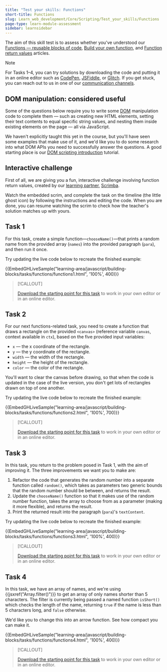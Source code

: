 ```yaml
---
title: "Test your skills: Functions"
short-title: Functions
slug: Learn_web_development/Core/Scripting/Test_your_skills/Functions
page-type: learn-module-assessment
sidebar: learnsidebar
---
```


The aim of this skill test is to assess whether you've understood our [Functions — reusable blocks of code](/en-US/docs/Learn_web_development/Core/Scripting/Functions), [Build your own function](/en-US/docs/Learn_web_development/Core/Scripting/Build_your_own_function), and [Function return values](/en-US/docs/Learn_web_development/Core/Scripting/Return_values) articles.

> [!NOTE]
> For Tasks 1–4, you can try solutions by downloading the code and putting it in an online editor such as [CodePen](https://codepen.io/), [JSFiddle](https://jsfiddle.net/), or [Glitch](https://glitch.com/).
> If you get stuck, you can reach out to us in one of our [communication channels](/en-US/docs/MDN/Community/Communication_channels).

## DOM manipulation: considered useful

Some of the questions below require you to write some [DOM](/en-US/docs/Glossary/DOM) manipulation code to complete them — such as creating new HTML elements, setting their text contents to equal specific string values, and nesting them inside existing elements on the page — all via JavaScript.

We haven't explicitly taught this yet in the course, but you'll have seen some examples that make use of it, and we'd like you to do some research into what DOM APIs you need to successfully answer the questions. A good starting place is our [DOM scripting introduction](/en-US/docs/Learn_web_development/Core/Scripting/DOM_scripting) tutorial.

## Interactive challenge

First of all, we are giving you a fun, interactive challenge involving function return values, created by our [learning partner](/en-US/docs/MDN/Writing_guidelines/Learning_content#partner_links_and_embeds), [Scrimba](https://scrimba.com/home).

Watch the embedded scrim, and complete the task on the timeline (the little ghost icon) by following the instructions and editing the code. When you are done, you can resume watching the scrim to check how the teacher's solution matches up with yours.

<scrim-inline url="https://scrimba.com/learn-javascript-c0v/~02h" scrimtitle="Returning values in functions" survey="true" ></scrim-inline>

## Task 1

For this task, create a simple function—`chooseName()`—that prints a random name from the provided array (`names`) into the provided paragraph (`para`), and then run it once.

Try updating the live code below to recreate the finished example:

{{EmbedGHLiveSample("learning-area/javascript/building-blocks/tasks/functions/functions1.html", '100%', 400)}}

> [!CALLOUT]
>
> [Download the starting point for this task](https://github.com/mdn/learning-area/blob/main/javascript/building-blocks/tasks/functions/functions1-download.html) to work in your own editor or in an online editor.

## Task 2

For our next functions-related task, you need to create a function that draws a rectangle on the provided `<canvas>` (reference variable `canvas`, context available in `ctx`), based on the five provided input variables:

- `x` — the x coordinate of the rectangle.
- `y` — the y coordinate of the rectangle.
- `width` — the width of the rectangle.
- `height` — the height of the rectangle.
- `color` — the color of the rectangle.

You'll want to clear the canvas before drawing, so that when the code is updated in the case of the live version, you don't get lots of rectangles drawn on top of one another.

Try updating the live code below to recreate the finished example:

{{EmbedGHLiveSample("learning-area/javascript/building-blocks/tasks/functions/functions2.html", '100%', 700)}}

> [!CALLOUT]
>
> [Download the starting point for this task](https://github.com/mdn/learning-area/blob/main/javascript/building-blocks/tasks/functions/functions2-download.html) to work in your own editor or in an online editor.

## Task 3

In this task, you return to the problem posed in Task 1, with the aim of improving it. The three improvements we want you to make are:

1. Refactor the code that generates the random number into a separate function called `random()`, which takes as parameters two generic bounds that the random number should be between, and returns the result.
2. Update the `chooseName()` function so that it makes use of the random number function, takes the array to choose from as a parameter (making it more flexible), and returns the result.
3. Print the returned result into the paragraph (`para`)'s `textContent`.

Try updating the live code below to recreate the finished example:

{{EmbedGHLiveSample("learning-area/javascript/building-blocks/tasks/functions/functions3.html", '100%', 400)}}

> [!CALLOUT]
>
> [Download the starting point for this task](https://github.com/mdn/learning-area/blob/main/javascript/building-blocks/tasks/functions/functions3-download.html) to work in your own editor or in an online editor.

## Task 4

In this task, we have an array of names, and we're using {{jsxref("Array.filter()")}} to get an array of only names shorter than 5 characters. The filter is currently being passed a named function `isShort()` which checks the length of the name, returning `true` if the name is less than 5 characters long, and `false` otherwise.

We'd like you to change this into an arrow function. See how compact you can make it.

{{EmbedGHLiveSample("learning-area/javascript/building-blocks/tasks/functions/functions4.html", '100%', 400)}}

> [!CALLOUT]
>
> [Download the starting point for this task](https://github.com/mdn/learning-area/blob/main/javascript/building-blocks/tasks/functions/functions4-download.html) to work in your own editor or in an online editor.
